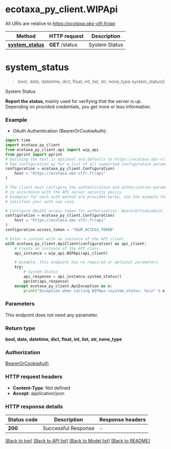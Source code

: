 # ecotaxa_py_client.WIPApi

All URIs are relative to *https://ecotaxa.obs-vlfr.fr/api*

| Method                                       | HTTP request    | Description   |
| -------------------------------------------- | --------------- | ------------- |
| [**system_status**](WIPApi.md#system_status) | **GET** /status | System Status |


# **system_status**
> bool, date, datetime, dict, float, int, list, str, none_type system_status()

System Status

**Report the status**, mainly used for verifying that the server is up. Depending on provided credentials, you get more or less information.

### Example

* OAuth Authentication (BearerOrCookieAuth):

```python
import time
import ecotaxa_py_client
from ecotaxa_py_client.api import wip_api
from pprint import pprint
# Defining the host is optional and defaults to https://ecotaxa.obs-vlfr.fr/api
# See configuration.py for a list of all supported configuration parameters.
configuration = ecotaxa_py_client.Configuration(
    host = "https://ecotaxa.obs-vlfr.fr/api"
)

# The client must configure the authentication and authorization parameters
# in accordance with the API server security policy.
# Examples for each auth method are provided below, use the example that
# satisfies your auth use case.

# Configure OAuth2 access token for authorization: BearerOrCookieAuth
configuration = ecotaxa_py_client.Configuration(
    host = "https://ecotaxa.obs-vlfr.fr/api"
)
configuration.access_token = 'YOUR_ACCESS_TOKEN'

# Enter a context with an instance of the API client
with ecotaxa_py_client.ApiClient(configuration) as api_client:
    # Create an instance of the API class
    api_instance = wip_api.WIPApi(api_client)

    # example, this endpoint has no required or optional parameters
    try:
        # System Status
        api_response = api_instance.system_status()
        pprint(api_response)
    except ecotaxa_py_client.ApiException as e:
        print("Exception when calling WIPApi->system_status: %s\n" % e)
```


### Parameters
This endpoint does not need any parameter.

### Return type

**bool, date, datetime, dict, float, int, list, str, none_type**

### Authorization

[BearerOrCookieAuth](../README.md#BearerOrCookieAuth)

### HTTP request headers

 - **Content-Type**: Not defined
 - **Accept**: application/json


### HTTP response details

| Status code | Description         | Response headers |
| ----------- | ------------------- | ---------------- |
| **200**     | Successful Response | -                |

[[Back to top]](#) [[Back to API list]](../README.md#documentation-for-api-endpoints) [[Back to Model list]](../README.md#documentation-for-models) [[Back to README]](../README.md)

